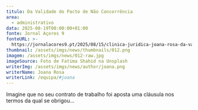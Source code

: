 ```yaml
---
titulo: Da Validade do Pacto de Não Concorrência
area:
  - administrativo
data: 2025-08-19T00:00:00+01:00
fonte: Jornal Açores 9
fonteURL: >-
  https://jornalacores9.pt/2025/08/15/clinica-juridica-joana-rosa-da-validade-do-pacto-de-nao-concorrencia/
thumbnail: /assets/imgs/news/thumbnails/012.png
imagem: /assets/imgs/news/012-raw.jpg
imageSource: Foto de Fatima Shahid na Unsplash
writerImg: /assets/imgs/news/author/joana.png
writerName: Joana Rosa
writerLink: /equipa/#joana
---
```

Imagine que no seu contrato de trabalho foi aposta uma cláusula nos termos da qual se obrigou...